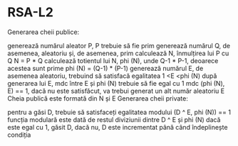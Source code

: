 # RSA-L2
Generarea cheii publice:

generează numărul aleator P, P trebuie să fie prim
generează numărul Q, de asemenea, aleatoriu și, de asemenea, prim
calculează N, înmulțirea lui P cu Q
N = P * Q
calculează totientul lui N, phi (N), unde Q-1 * P-1, deoarece acestea sunt prime
phi (N) = (Q-1) * (P-1)
generează numărul E, de asemenea aleatoriu, trebuind să satisfacă egalitatea 1 <E <phi (N)
după generarea lui E, mdc între E și phi (N) trebuie să fie egal cu 1
mdc (phi (N), E) == 1, dacă nu este satisfăcut, va trebui generat un alt număr aleatoriu E
Cheia publică este formată din N și E
Generarea cheii private:

pentru a găsi D, trebuie să satisfaceți egalitatea modului (D ^ E, phi (N)) == 1
funcția modulară este dată de restul diviziunii dintre D ^ E și phi (N)
dacă este egal cu 1, găsit D, dacă nu, D este incrementat până când îndeplinește condiția

